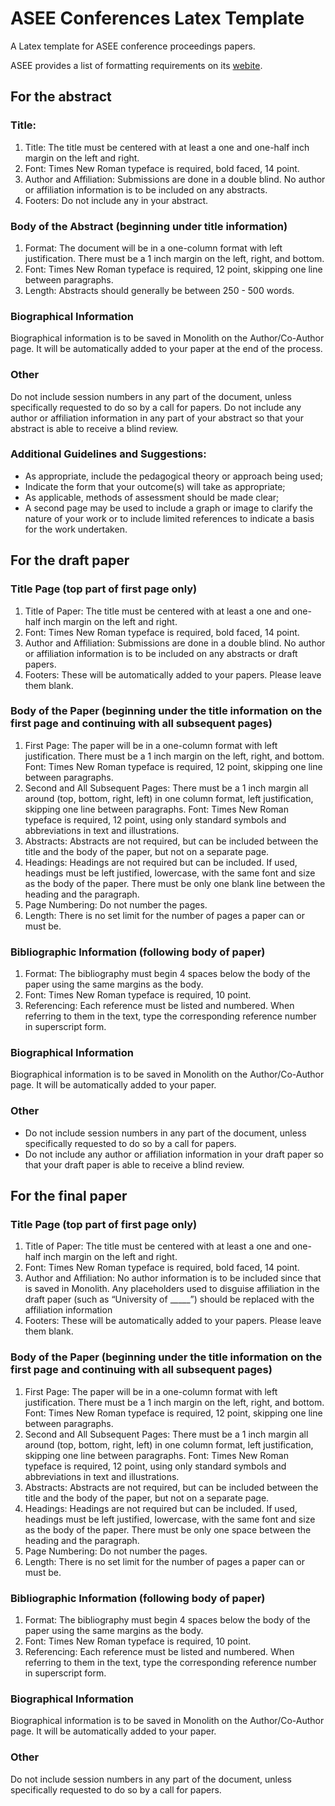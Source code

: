 ASEE Conferences Latex Template
===============================

A Latex template for ASEE conference proceedings papers.

ASEE provides a list of formatting requirements on its [webite](http://www.asee.org/conferences-and-events/conferences).

## For the abstract
### Title:
1. Title: The title must be centered with at least a one and one-half inch margin on the left and 
right. 
2. Font: Times New Roman typeface is required, bold faced, 14 point.
3. Author and Affiliation: Submissions are done in a double blind. No author or affiliation 
information is to be included on any abstracts.
4. Footers: Do not include any in your abstract.


### Body of the Abstract (beginning under title information)
1. Format: The document will be in a one-column format with left justification.
There must be a 1 inch margin on the left, right, and bottom. 
2. Font: Times New Roman typeface is required, 12 point, skipping one line between paragraphs.
3. Length: Abstracts should generally be between 250 - 500 words.


### Biographical Information
Biographical information is to be saved in Monolith on the Author/Co-Author page. It will be 
automatically added to your paper at the end of the process.

### Other
Do not include session numbers in any part of the document, unless specifically requested to 
do so by a call for papers.
Do not include any author or affiliation information in any part of your abstract so that your 
abstract is able to receive a blind review.

### Additional Guidelines and Suggestions:
* As appropriate, include the pedagogical theory or approach being used;
* Indicate the form that your outcome(s) will take as appropriate;
* As applicable, methods of assessment should be made clear;
* A second page may be used to include a graph or image to clarify the nature of your work or 
to include limited references to indicate a basis for the work undertaken.


## For the draft paper
### Title Page (top part of first page only)
1. Title of Paper: The title must be centered with at least a one and one-half inch margin on the 
left and right.
2. Font: Times New Roman typeface is required, bold faced, 14 point.
3. Author and Affiliation: Submissions are done in a double blind. No author or affiliation 
information is to be included on any abstracts or draft papers.
4. Footers: These will be automatically added to your papers. Please leave them blank.

### Body of the Paper (beginning under the title information on the first page and continuing with all subsequent pages)
1. First Page: The paper will be in a one-column format with left justification.
There must be a 1 inch margin on the left, right, and bottom.
Font: Times New Roman typeface is required, 12 point, skipping one line between paragraphs.
2. Second and All Subsequent Pages: There must be a 1 inch margin all around (top, bottom, 
right, left) in one column format, left justification, skipping one line between paragraphs.
Font: Times New Roman typeface is required, 12 point, using only standard symbols and 
abbreviations in text and illustrations.
3. Abstracts: Abstracts are not required, but can be included between the title and the body of the 
paper, but not on a separate page.
4. Headings: Headings are not required but can be included. If used, headings must be left 
justified, lowercase, with the same font and size as the body of the paper. There must be only 
one blank line between the heading and the paragraph.
5. Page Numbering: Do not number the pages.
6. Length: There is no set limit for the number of pages a paper can or must be.

### Bibliographic Information (following body of paper)
1. Format: The bibliography must begin 4 spaces below the body of the paper using the same 
margins as the body.
2. Font: Times New Roman typeface is required, 10 point.
3. Referencing: Each reference must be listed and numbered. When referring to them in the text, 
type the corresponding reference number in superscript form.

### Biographical Information
Biographical information is to be saved in Monolith on the Author/Co-Author page. It will be 
automatically added to your paper.

### Other
* Do not include session numbers in any part of the document, unless specifically requested to 
do so by a call for papers.
* Do not include any author or affiliation information in your draft paper so that your draft paper 
is able to receive a blind review.


## For the final paper
### Title Page (top part of first page only)
1. Title of Paper: The title must be centered with at least a one and one-half inch margin on the 
left and right.
2. Font: Times New Roman typeface is required, bold faced, 14 point.
3. Author and Affiliation: No author information is to be included since that is saved in Monolith. 
Any placeholders used to disguise affiliation in the draft paper (such as “University of _____”) 
should be replaced with the affiliation information
4. Footers: These will be automatically added to your papers. Please leave them blank.

### Body of the Paper (beginning under the title information on the first page and continuing with all subsequent pages)
1. First Page: The paper will be in a one-column format with left justification.
There must be a 1 inch margin on the left, right, and bottom.
Font: Times New Roman typeface is required, 12 point, skipping one line between paragraphs.
2. Second and All Subsequent Pages: There must be a 1 inch margin all around (top, bottom, 
right, left) in one column format, left justification, skipping one line between paragraphs.
Font: Times New Roman typeface is required, 12 point, using only standard symbols and 
abbreviations in text and illustrations.
3. Abstracts: Abstracts are not required, but can be included between the title and the body of the 
paper, but not on a separate page.
4. Headings: Headings are not required but can be included. If used, headings must be left 
justified, lowercase, with the same font and size as the body of the paper. There must be only 
one space between the heading and the paragraph.
5. Page Numbering: Do not number the pages.
7. Length: There is no set limit for the number of pages a paper can or must be.

### Bibliographic Information (following body of paper)
1. Format: The bibliography must begin 4 spaces below the body of the paper using the same 
margins as the body.
2. Font: Times New Roman typeface is required, 10 point.
3. Referencing: Each reference must be listed and numbered. When referring to them in the text, 
type the corresponding reference number in superscript form.

### Biographical Information
Biographical information is to be saved in Monolith on the Author/Co-Author page. It will be 
automatically added to your paper.

### Other
Do not include session numbers in any part of the document, unless specifically requested to 
do so by a call for papers.
